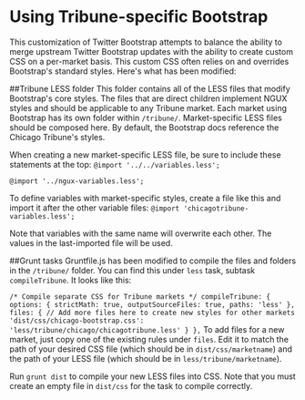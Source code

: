# Using Tribune-specific Bootstrap
This customization of Twitter Bootstrap attempts to balance the ability to merge upstream Twitter Bootstrap updates with the ability to create custom CSS on a per-market basis. This custom CSS often relies on and overrides Bootstrap's standard styles. Here's what has been modified:


##Tribune LESS folder
This folder contains all of the LESS files that modify Bootstrap's core styles. The files that are direct children implement NGUX styles and should be applicable to any Tribune market. Each market using Bootstrap has its own folder within `/tribune/`. Market-specific LESS files should be composed here. By default, the Bootstrap docs reference the Chicago Tribune's styles.

When creating a new market-specific LESS file, be sure to include these statements at the top:
`@import '../../variables.less';`

`@import '../ngux-variables.less';`

To define variables with market-specific styles, create a file like this and import it after the other variable files:
`@import 'chicagotribune-variables.less';`

Note that variables with the same name will overwrite each other. The values in the last-imported file will be used.


##Grunt tasks
Gruntfile.js has been modified to compile the files and folders in the `/tribune/` folder. You can find this under `less` task, subtask `compileTribune`. It looks like this: 

`/* Compile separate CSS for Tribune markets */
compileTribune: {
   options: {
     strictMath: true,
     outputSourceFiles: true,
     paths: 'less'
    },
    files: {
        // Add more files here to create new styles for other markets
       'dist/css/chicago-bootstrap.css': 'less/tribune/chicago/chicagotribune.less'
    }
 },`
To add files for a new market, just copy one of the existing rules under `files`. Edit it to match the path of your desired CSS file (which should be in `dist/css/marketname`) and the path of your LESS file (which should be in `less/tribune/marketname`).

Run `grunt dist` to compile your new LESS files into CSS. Note that you must create an empty file in `dist/css` for the task to compile correctly.
